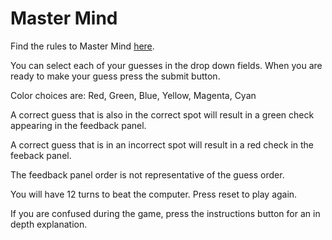<h1>Master Mind</h1>
<p>Find the rules to Master Mind <a href="https://en.wikipedia.org/wiki/Mastermind_(board_game)">here</a>.</p>
<p>You can select each of your guesses in the drop down fields. When you are ready to make your guess press the submit button.</p>
<p>Color choices are: Red, Green, Blue, Yellow, Magenta, Cyan</p>
<p>A correct guess that is also in the correct spot will result in a green check appearing in the feedback panel.</p>
<p>A correct guess that is in an incorrect spot will result in a red check in the feeback panel.</p>
<p>The feedback panel order is not representative of the guess order.</p>
<p>You will have 12 turns to beat the computer. Press reset to play again.</p>
<p>If you are confused during the game, press the instructions button for an in depth explanation.</p>